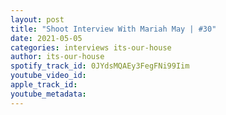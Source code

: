 ```yaml
---
layout: post
title: "Shoot Interview With Mariah May | #30"
date: 2021-05-05
categories: interviews its-our-house
author: its-our-house
spotify_track_id: 0JYdsMQAEy3FegFNi99Iim
youtube_video_id: 
apple_track_id: 
youtube_metadata: 
---
```

